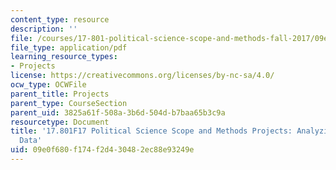 ```yaml
---
content_type: resource
description: ''
file: /courses/17-801-political-science-scope-and-methods-fall-2017/09e0f680f174f2d430482ec88e93249e_MIT17_801F17_CubaData.pdf
file_type: application/pdf
learning_resource_types:
- Projects
license: https://creativecommons.org/licenses/by-nc-sa/4.0/
ocw_type: OCWFile
parent_title: Projects
parent_type: CourseSection
parent_uid: 3825a61f-508a-3b6d-504d-b7baa65b3c9a
resourcetype: Document
title: '17.801F17 Political Science Scope and Methods Projects: Analyzing the Cuba
  Data'
uid: 09e0f680-f174-f2d4-3048-2ec88e93249e
---
```

